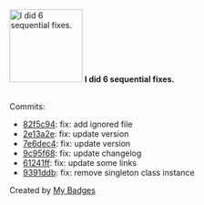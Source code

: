 <img src="https://my-badges.github.io/my-badges/fix-6.png" alt="I did 6 sequential fixes." title="I did 6 sequential fixes." width="128">
<strong>I did 6 sequential fixes.</strong>
<br><br>

Commits:

- <a href="https://github.com/dottxado/email-fields-for-woocommerce/commit/82f5c94a785984f0df9912b9ebc2f307625930f2">82f5c94</a>: fix: add ignored file
- <a href="https://github.com/dottxado/email-fields-for-woocommerce/commit/2e13a2e2f191fd69b2a8240abb0c45b9a0f7d433">2e13a2e</a>: fix: update version
- <a href="https://github.com/dottxado/email-fields-for-woocommerce/commit/7e6dec46894123849dbd584f6ab8f951895f9b67">7e6dec4</a>: fix: update version
- <a href="https://github.com/dottxado/email-fields-for-woocommerce/commit/9c95f682dee322baf10d8a090bb6d0230eedaec8">9c95f68</a>: fix: update changelog
- <a href="https://github.com/dottxado/email-fields-for-woocommerce/commit/61241ff8be6f2a7301ea7926b4417fe5f29c1d07">61241ff</a>: fix: update some links
- <a href="https://github.com/dottxado/email-fields-for-woocommerce/commit/9391ddbaef58b2723bfdd9eed1eea9f3fb2457f7">9391ddb</a>: fix: remove singleton class instance


Created by <a href="https://github.com/my-badges/my-badges">My Badges</a>